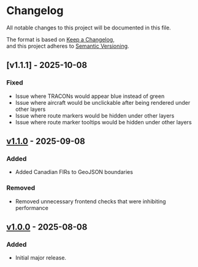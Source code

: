 # Changelog

All notable changes to this project will be documented in this file.

The format is based on [Keep a Changelog](https://keepachangelog.com/en/1.1.0/),  
and this project adheres to [Semantic Versioning](https://semver.org/spec/v2.0.0.html).

## [v1.1.1] - 2025-10-08
### Fixed
- Issue where TRACONs would appear blue instead of green
- Issue where aircraft would be unclickable after being rendered under other layers
- Issue where route markers would be hidden under other layers
- Issue where route marker tooltips would be hidden under other layers

## [v1.1.0] - 2025-09-08
### Added
- Added Canadian FIRs to GeoJSON boundaries

### Removed 
- Removed unnecessary frontend checks that were inhibiting performance


## [v1.0.0] - 2025-08-08
### Added
- Initial major release.

[Unreleased]: https://github.com/OWNER/REPO/compare/v1.0.0-alpha.5...HEAD
[v1.1.0]: https://github.com/alphagolfcharlie/ids-frontend/compare/v1.0.0...v1.1.0
[v1.0.0]: https://github.com/alphagolfcharlie/ids-frontend/releases/tag/v1.0.0
